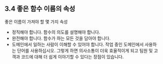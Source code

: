 ## 3.4 좋은 함수 이름의 속성
좋은 이름이 가져야 할 몇 가지 속성
- 정직해야 합니다. 함수의 의도를 설명해야 합니다.
- 완전해야 합니다. 함수가 하는 모든 것을 담아야 합니다.
- 도메인에서 일하는 사람이 이해할 수 있어야 합니다. 작업 중인 도메인에서 사용하는 단어를 사용하십시오. 그렇게 하면 의사소통이 더욱 효율적이게 되고 팀원 및 고객과 코드에 대해 더 쉽게 이야기할 수 있다는 장점이 있습니다.